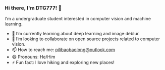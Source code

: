 ### Hi there, I'm DTG777! 👋

I'm a undergraduate student interested in computer vision and machine learning.

- 🌱 I’m currently learning about deep learning and image deblur.
- 💼 I’m looking to collaborate on open source projects related to computer vision.
- 📫 How to reach me: pilibaobaolong@outlook.com 
- 😄 Pronouns: He/Him
- ⚡ Fun fact: I love hiking and exploring new places!



